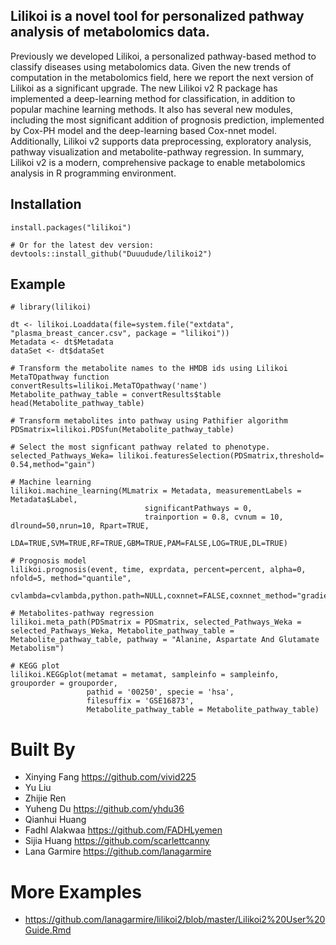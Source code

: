 ## Lilikoi is a novel tool for personalized pathway analysis of metabolomics data.

Previously we developed Lilikoi, a personalized pathway-based method to classify diseases using metabolomics data. Given the new trends of computation in the metabolomics field, here we report the next version of Lilikoi as a significant upgrade. The new Lilikoi v2 R package has implemented a deep-learning method for classification, in addition to popular machine learning methods. It also has several new modules, including the most significant addition of prognosis prediction, implemented by Cox-PH model and the deep-learning based Cox-nnet model. Additionally, Lilikoi v2 supports data preprocessing, exploratory analysis, pathway visualization and metabolite-pathway regression. In summary, Lilikoi v2 is a modern, comprehensive package to enable metabolomics analysis in R programming environment.

## Installation

```
install.packages("lilikoi")

# Or for the latest dev version:
devtools::install_github("Duuudude/lilikoi2")
```

## Example

```
# library(lilikoi)

dt <- lilikoi.Loaddata(file=system.file("extdata", "plasma_breast_cancer.csv", package = "lilikoi"))
Metadata <- dt$Metadata
dataSet <- dt$dataSet

# Transform the metabolite names to the HMDB ids using Lilikoi MetaTOpathway function
convertResults=lilikoi.MetaTOpathway('name')
Metabolite_pathway_table = convertResults$table
head(Metabolite_pathway_table)

# Transform metabolites into pathway using Pathifier algorithm
PDSmatrix=lilikoi.PDSfun(Metabolite_pathway_table)

# Select the most signficant pathway related to phenotype.
selected_Pathways_Weka= lilikoi.featuresSelection(PDSmatrix,threshold= 0.54,method="gain")

# Machine learning
lilikoi.machine_learning(MLmatrix = Metadata, measurementLabels = Metadata$Label,
                              significantPathways = 0,
                              trainportion = 0.8, cvnum = 10, dlround=50,nrun=10, Rpart=TRUE,
                              LDA=TRUE,SVM=TRUE,RF=TRUE,GBM=TRUE,PAM=FALSE,LOG=TRUE,DL=TRUE)
                              
# Prognosis model
lilikoi.prognosis(event, time, exprdata, percent=percent, alpha=0, nfold=5, method="quantile",
          cvlambda=cvlambda,python.path=NULL,coxnnet=FALSE,coxnnet_method="gradient")
          
# Metabolites-pathway regression
lilikoi.meta_path(PDSmatrix = PDSmatrix, selected_Pathways_Weka = selected_Pathways_Weka, Metabolite_pathway_table = Metabolite_pathway_table, pathway = "Alanine, Aspartate And Glutamate Metabolism")

# KEGG plot
lilikoi.KEGGplot(metamat = metamat, sampleinfo = sampleinfo, grouporder = grouporder,
                 pathid = '00250', specie = 'hsa',
                 filesuffix = 'GSE16873', 
                 Metabolite_pathway_table = Metabolite_pathway_table)
```



# Built By

*   Xinying Fang https://github.com/vivid225
*   Yu Liu 
*   Zhijie Ren 
*   Yuheng Du https://github.com/yhdu36
*   Qianhui Huang
*   Fadhl Alakwaa https://github.com/FADHLyemen
*   Sijia Huang https://github.com/scarlettcanny
*   Lana Garmire https://github.com/lanagarmire

# More Examples

*   https://github.com/lanagarmire/lilikoi2/blob/master/Lilikoi2%20User%20Guide.Rmd
